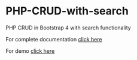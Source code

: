 # PHP-CRUD-with-search
PHP CRUD in Bootstrap 4 with search functionality

For complete documentation <a href="https://learncodeweb.com/php/php-crud-in-bootstrap-4-with-search-functionality/" target="_blank">click here</a>


For demo <a href="https://demo.learncodeweb.com/php/php-crud-in-bootstrap-4-with-search-functionality/add-users.php" target="_blank">click here</a>
